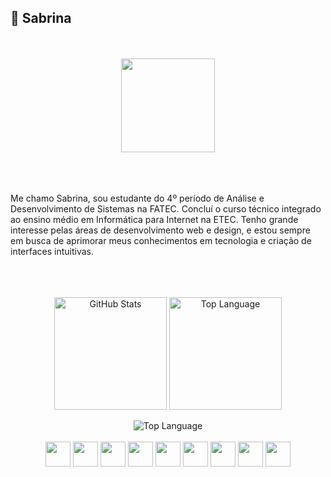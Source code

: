 ## 🔌 Sabrina
<br>
<br>

<div align="center">
  <img align="center" height="150" src="https://images-wixmp-ed30a86b8c4ca887773594c2.wixmp.com/f/90a9b7fe-bf9f-4057-b242-fc73fdd68f88/debtt27-b80d0b85-e9d0-4c9c-ac0e-ab2c71e77ede.png/v1/fill/w_255,h_183,q_80,strp/vanilla_twilight_by_panicpuppy_debtt27-fullview.jpg?token=eyJ0eXAiOiJKV1QiLCJhbGciOiJIUzI1NiJ9.eyJzdWIiOiJ1cm46YXBwOjdlMGQxODg5ODIyNjQzNzNhNWYwZDQxNWVhMGQyNmUwIiwiaXNzIjoidXJuOmFwcDo3ZTBkMTg4OTgyMjY0MzczYTVmMGQ0MTVlYTBkMjZlMCIsIm9iaiI6W1t7ImhlaWdodCI6Ijw9MTgzIiwicGF0aCI6Ii9mLzkwYTliN2ZlLWJmOWYtNDA1Ny1iMjQyLWZjNzNmZGQ2OGY4OC9kZWJ0dDI3LWI4MGQwYjg1LWU5ZDAtNGM5Yy1hYzBlLWFiMmM3MWU3N2VkZS5wbmciLCJ3aWR0aCI6Ijw9MjU1In1dXSwiYXVkIjpbInVybjpzZXJ2aWNlOmltYWdlLm9wZXJhdGlvbnMiXX0.im96sh4gH0HxBeLUmnKW1PnVTTCHhfZ7f1RdBj_24tc" />
</div>
<br>
<br>
<br>

Me chamo Sabrina, sou estudante do 4º período de Análise e Desenvolvimento de Sistemas na FATEC. Concluí o curso técnico
integrado ao ensino médio em Informática para Internet na ETEC. Tenho grande interesse pelas áreas de desenvolvimento web
e design, e estou sempre em busca de aprimorar meus conhecimentos em tecnologia e criação de interfaces intuitivas.

<br>   
<br>
<br>
      
<div align="center">
  <img height=180 align="center" alt="GitHub Stats" src="http://github-profile-summary-cards.vercel.app/api/cards/stats?username=sabrinxb&theme=zenburn"/>
  <img height=180 align="center" alt="Top Language" src="http://github-profile-summary-cards.vercel.app/api/cards/repos-per-language?username=sabrinxb&theme=zenburn"/>
  <br>
  <br>
  <img align="center" alt="Top Language" src="http://github-profile-summary-cards.vercel.app/api/cards/profile-details?username=sabrinxb&theme=zenburn"/>
</div>
  <div align="center" style="display: inline_block"><br>
  <img width="40" src="https://cdn.jsdelivr.net/gh/devicons/devicon@latest/icons/javascript/javascript-original.svg" />
  <img width="40" src="https://cdn.jsdelivr.net/gh/devicons/devicon@latest/icons/html5/html5-original.svg" />
  <img width="40" src="https://cdn.jsdelivr.net/gh/devicons/devicon@latest/icons/css3/css3-original.svg" />
  <img width="40" src="https://cdn.jsdelivr.net/gh/devicons/devicon@latest/icons/bootstrap/bootstrap-original.svg" />
  <img width="40" src="https://cdn.jsdelivr.net/gh/devicons/devicon@latest/icons/python/python-original.svg" />
  <img width="40" src="https://cdn.jsdelivr.net/gh/devicons/devicon@latest/icons/photoshop/photoshop-original.svg" />
  <img width="40" src="https://cdn.jsdelivr.net/gh/devicons/devicon@latest/icons/figma/figma-original.svg" />
  <img width="40" src=" https://cdn.jsdelivr.net/gh/devicons/devicon@latest/icons/react/react-original.svg" />
  <img width="40" src=" https://cdn.jsdelivr.net/gh/devicons/devicon@latest/icons/vscode/vscode-original.svg" />
  
</div>
</div>

<br>
<br>
<br>
<br>
<br>
